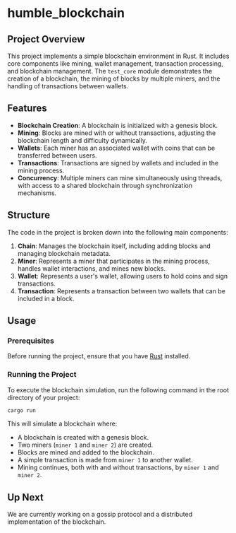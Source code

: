 # humble_blockchain

## Project Overview

This project implements a simple blockchain environment in Rust. It includes core components like mining, wallet management, transaction processing, and blockchain management. The `test_core` module demonstrates the creation of a blockchain, the mining of blocks by multiple miners, and the handling of transactions between wallets.

## Features

- **Blockchain Creation**: A blockchain is initialized with a genesis block.
- **Mining**: Blocks are mined with or without transactions, adjusting the blockchain length and difficulty dynamically.
- **Wallets**: Each miner has an associated wallet with coins that can be transferred between users.
- **Transactions**: Transactions are signed by wallets and included in the mining process.
- **Concurrency**: Multiple miners can mine simultaneously using threads, with access to a shared blockchain through synchronization mechanisms.

## Structure

The code in the project is broken down into the following main components:

1. **Chain**: Manages the blockchain itself, including adding blocks and managing blockchain metadata.
2. **Miner**: Represents a miner that participates in the mining process, handles wallet interactions, and mines new blocks.
3. **Wallet**: Represents a user's wallet, allowing users to hold coins and sign transactions.
4. **Transaction**: Represents a transaction between two wallets that can be included in a block.

## Usage

### Prerequisites

Before running the project, ensure that you have [Rust](https://www.rust-lang.org/tools/install) installed.

### Running the Project

To execute the blockchain simulation, run the following command in the root directory of your project:

```bash
cargo run
```

This will simulate a blockchain where:

- A blockchain is created with a genesis block.
- Two miners (`miner 1` and `miner 2`) are created.
- Blocks are mined and added to the blockchain.
- A simple transaction is made from `miner 1` to another wallet.
- Mining continues, both with and without transactions, by `miner 1` and `miner 2`.

## Up Next

We are currently working on a gossip protocol and a distributed implementation of the blockchain.


